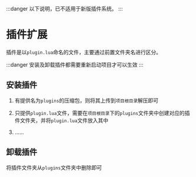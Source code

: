 :::danger
以下说明，已不适用于新版插件系统。
:::

# 插件扩展

插件是以`plugin.lua`命名的文件，主要通过前置文件夹名进行区分。

:::danger
安装及卸载插件都需要重新启动项目才可以生效
:::
## 安装插件


1. 有提供名为`plugins`的压缩包，则将其上传到`项目根目录`解压即可

2. 只提供`plugin.lua`文件，需要在`项目根目录`下的`plugins`文件夹中创建对应的插件文件夹，并将`plugin.lua`文件放入其中

3. ......

## 卸载插件
将插件文件夹从`plugins`文件夹中删除即可